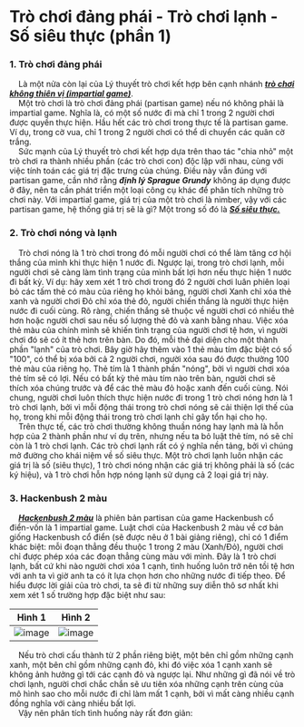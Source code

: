 # Trò chơi đảng phái - Trò chơi lạnh - Số siêu thực (phần 1)
### 1. Trò chơi đảng phái
&nbsp;&nbsp;&nbsp;&nbsp;Là một nửa còn lại của Lý thuyết trò chơi kết hợp bên cạnh nhánh ***<ins>trò chơi không thiên vị (impartial game)</ins>***. <br>
&nbsp;&nbsp;&nbsp;&nbsp;Một trò chơi là trò chơi đảng phái (partisan game) nếu nó không phải là impartial game. Nghĩa là, có một số nước đi mà chỉ 1 trong 2 người chơi được quyền thực hiện. Hầu hết các trò chơi trong thực tế là partisan game. Ví dụ, trong cờ vua, chỉ 1 trong 2 người chơi có thể di chuyển các quân cờ trắng. <br>
&nbsp;&nbsp;&nbsp;&nbsp;Sức mạnh của Lý thuyết trò chơi kết hợp dựa trên thao tác "chia nhỏ" một trò chơi ra thành nhiều phần (các trò chơi con) độc lập với nhau, cùng với việc tính toán các giá trị đặc trưng của chúng. Điều này vẫn đúng với partisan game, cần nhớ rằng ***định lý Sprague Grundy*** không áp dụng được ở đây, nên ta cần phát triển một loại công cụ khác để phân tích những trò chơi này. Với impartial game, giá trị của một trò chơi là nimber, vậy với các partisan game, hệ thống giá trị sẽ là gì? Một trong số đó là ***<ins>Số siêu thực.</ins>*** <br>
### 2. Trò chơi nóng và lạnh 
&nbsp;&nbsp;&nbsp;&nbsp;Trò chơi nóng là 1 trò chơi trong đó mỗi người chơi có thể làm tăng cơ hội thắng của mình khi thực hiện 1 nước đi. Ngược lại, trong trò chơi lạnh, mỗi người chơi sẽ càng làm tình trạng của mình bất lợi hơn nếu thực hiện 1 nước đi bất kỳ. Ví dụ: hãy xem xét 1 trò chơi trong đó 2 người chơi luân phiên loại bỏ các tấm thẻ có màu của riêng họ khỏi bảng, người chơi Xanh chỉ xóa thẻ xanh và người chơi Đỏ chỉ xóa thẻ đỏ, người chiến thắng là người thực hiện nước đi cuối cùng. Rõ ràng, chiến thắng sẽ thuộc về người chơi có nhiều thẻ hơn hoặc người chơi sau nếu số lượng thẻ đỏ và xanh bằng nhau. Việc xóa thẻ màu của chính mình sẽ khiến tình trạng của người chơi tệ hơn, vì người chơi đó sẽ có ít thẻ hơn trên bàn. Do đó, mỗi thẻ đại diện cho một thành phần "lạnh" của trò chơi. Bây giờ hãy thêm vào 1 thẻ màu tím đặc biệt có số "100", có thể bị xóa bởi cả 2 người chơi, người xóa sau đó được thưởng 100 thẻ màu của riêng họ. Thẻ tím là 1 thành phần "nóng", bởi vì người chơi xóa thẻ tím sẽ có lợi. Nếu có bất kỳ thẻ màu tím nào trên bàn, người chơi sẽ thích xóa chúng trước và để các thẻ màu đỏ hoặc xanh đến cuối cùng. Nói chung, người chơi luôn thích thực hiện nước đi trong 1 trò chơi nóng hơn là 1 trò chơi lạnh, bởi vì mỗi động thái trong trò chơi nóng sẽ cải thiện lợi thế của họ, trong khi mỗi động thái trong trò chơi lạnh chỉ gây tổn hại cho họ. <br>
&nbsp;&nbsp;&nbsp;&nbsp;Trên thực tế, các trò chơi thường không thuần nóng hay lạnh mà là hỗn hợp của 2 thành phần như ví dụ trên, nhưng nếu ta bỏ luật thẻ tím, nó sẽ chỉ còn là 1 trò chơi lạnh. Các trò chơi lạnh rất có ý nghĩa nền tảng, bởi vì chúng mở đường cho khái niệm về số siêu thực. Một trò chơi lạnh luôn nhận các giá trị là số (siêu thực), 1 trò chơi nóng nhận các giá trị không phải là số (các ký hiệu), và 1 trò chơi hỗn hợp nóng lạnh sử dụng cả 2 loại giá trị này.  <br>
### 3. Hackenbush 2 màu 
&nbsp;&nbsp;&nbsp;&nbsp;***<ins>Hackenbush 2 màu</ins>*** là phiên bản partisan của game Hackenbush cổ điển-vốn là 1 impartial game. Luật chơi của Hackenbush 2 màu về cơ bản giống Hackenbush cổ điển (sẽ được nêu ở 1 bài giảng riêng), chỉ có 1 điểm khác biệt: mỗi đoạn thẳng đều thuộc 1 trong 2 màu (Xanh/Đỏ), người chơi chỉ được phép xóa các đoạn thẳng cùng màu với mình. Đây là 1 trò chơi lạnh, bất cứ khi nào người chơi xóa 1 cạnh, tình huống luôn trở nên tồi tệ hơn với anh ta vì giờ anh ta có ít lựa chọn hơn cho những nước đi tiếp theo. Để hiểu được lời giải của trò chơi, ta sẽ đi từ những suy diễn thô sơ nhất khi xem xét 1 số trường hợp đặc biệt như sau: <br>
<div align="center">

Hình 1            | Hình 2
:-------------------------:|:-------------------------:
![image](https://github.com/MustardLawyer1995/LTTC-LTTCKH/assets/156400720/5a2f129b-fe6c-4810-b1c5-9cb5ba6c50b3) | ![image](https://github.com/MustardLawyer1995/LTTC-LTTCKH/assets/156400720/e712de9d-6151-4cca-828b-3090b1c96ed3)
</div>

&nbsp;&nbsp;&nbsp;&nbsp;Nếu trò chơi cấu thành từ 2 phần riêng biệt, một bên chỉ gồm những cạnh xanh, một bên chỉ gồm những cạnh đỏ, khi đó việc xóa 1 cạnh xanh sẽ không ảnh hưởng gì tới các cạnh đỏ và ngược lại. Như những gì đã nói về trò chơi lạnh, người chơi chắc chắn sẽ ưu tiên xóa những cạnh trên cùng của mô hình sao cho mỗi nước đi chỉ làm mất 1 cạnh, bởi vì mất càng nhiều cạnh đồng nghĩa với càng nhiều bất lợi. <br>
&nbsp;&nbsp;&nbsp;&nbsp;Vậy nên phân tích tình huống này rất đơn giản:<br>




